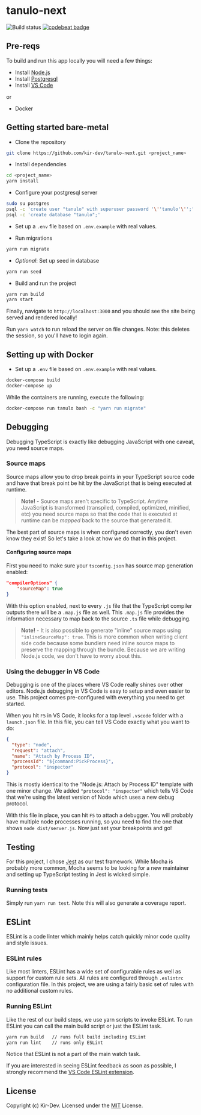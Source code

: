 # tanulo-next

![Build status](https://github.com/kir-dev/tanulo-next/workflows/Node%20CI/badge.svg)
[![codebeat badge](https://codebeat.co/badges/f1ae2298-371c-4e4a-a712-64b13223b79c)](https://codebeat.co/projects/github-com-kir-dev-tanulo-next-master)

## Pre-reqs

To build and run this app locally you will need a few things:

- Install [Node.js](https://nodejs.org/en/)
- Install [Postgresql](https://www.postgresql.org/download/)
- Install [VS Code](https://code.visualstudio.com/)

or

- Docker

## Getting started bare-metal

- Clone the repository

```bash
git clone https://github.com/kir-dev/tanulo-next.git <project_name>
```

- Install dependencies

```bash
cd <project_name>
yarn install
```

- Configure your postgresql server

```bash
sudo su postgres
psql -c 'create user "tanulo" with superuser password '\''tanulo'\'';'
psql -c 'create database "tanulo";'
```

- Set up a `.env` file based on `.env.example` with real values.

- Run migrations

```bash
yarn run migrate
```

- *Optional*: Set up seed in database

```bash
yarn run seed
```

- Build and run the project

```bash
yarn run build
yarn start
```

Finally, navigate to `http://localhost:3000` and you should see the site being served and rendered locally!

Run `yarn watch` to run reload the server on file changes. Note: this deletes the session, so you'll have to login again.

## Setting up with Docker

- Set up a `.env` file based on `.env.example` with real values.

```bash
docker-compose build
docker-compose up
```

While the containers are running, execute the following:

```bash
docker-compose run tanulo bash -c "yarn run migrate"
```

## Debugging

Debugging TypeScript is exactly like debugging JavaScript with one caveat, you need source maps.

### Source maps

Source maps allow you to drop break points in your TypeScript source code and have that break point be hit by the JavaScript that is being executed at runtime.

> **Note!** - Source maps aren't specific to TypeScript.
> Anytime JavaScript is transformed (transpiled, compiled, optimized, minified, etc) you need source maps so that the code that is executed at runtime can be _mapped_ back to the source that generated it.

The best part of source maps is when configured correctly, you don't even know they exist! So let's take a look at how we do that in this project.

#### Configuring source maps

First you need to make sure your `tsconfig.json` has source map generation enabled:

```json
"compilerOptions" {
    "sourceMap": true
}
```

With this option enabled, next to every `.js` file that the TypeScript compiler outputs there will be a `.map.js` file as well.
This `.map.js` file provides the information necessary to map back to the source `.ts` file while debugging.

> **Note!** - It is also possible to generate "inline" source maps using `"inlineSourceMap": true`.
> This is more common when writing client side code because some bundlers need inline source maps to preserve the mapping through the bundle.
> Because we are writing Node.js code, we don't have to worry about this.

### Using the debugger in VS Code

Debugging is one of the places where VS Code really shines over other editors.
Node.js debugging in VS Code is easy to setup and even easier to use.
This project comes pre-configured with everything you need to get started.

When you hit `F5` in VS Code, it looks for a top level `.vscode` folder with a `launch.json` file.
In this file, you can tell VS Code exactly what you want to do:

```json
{
  "type": "node",
  "request": "attach",
  "name": "Attach by Process ID",
  "processId": "${command:PickProcess}",
  "protocol": "inspector"
}
```

This is mostly identical to the "Node.js: Attach by Process ID" template with one minor change.
We added `"protocol": "inspector"` which tells VS Code that we're using the latest version of Node which uses a new debug protocol.

With this file in place, you can hit `F5` to attach a debugger.
You will probably have multiple node processes running, so you need to find the one that shows `node dist/server.js`.
Now just set your breakpoints and go!

## Testing

For this project, I chose [Jest](https://facebook.github.io/jest/) as our test framework.
While Mocha is probably more common, Mocha seems to be looking for a new maintainer and setting up TypeScript testing in Jest is wicked simple.

### Running tests

Simply run `yarn run test`.
Note this will also generate a coverage report.

## ESLint

ESLint is a code linter which mainly helps catch quickly minor code quality and style issues.

### ESLint rules

Like most linters, ESLint has a wide set of configurable rules as well as support for custom rule sets.
All rules are configured through `.eslintrc` configuration file.
In this project, we are using a fairly basic set of rules with no additional custom rules.

### Running ESLint

Like the rest of our build steps, we use yarn scripts to invoke ESLint.
To run ESLint you can call the main build script or just the ESLint task.

```bash
yarn run build   // runs full build including ESLint
yarn run lint    // runs only ESLint
```

Notice that ESLint is not a part of the main watch task.

If you are interested in seeing ESLint feedback as soon as possible, I strongly recommend the [VS Code ESLint extension](https://marketplace.visualstudio.com/items?itemName=dbaeumer.vscode-eslint).

## License

Copyright (c) Kir-Dev.
Licensed under the [MIT](LICENSE.txt) License.

